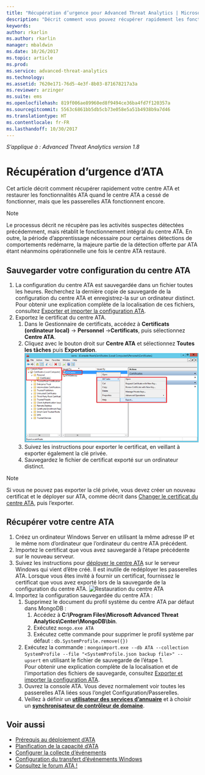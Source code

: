 ```yaml
---
title: "Récupération d’urgence pour Advanced Threat Analytics | Microsoft Docs"
description: "Décrit comment vous pouvez récupérer rapidement les fonctionnalités ATA après un sinistre"
keywords: 
author: rkarlin
ms.author: rkarlin
manager: mbaldwin
ms.date: 10/26/2017
ms.topic: article
ms.prod: 
ms.service: advanced-threat-analytics
ms.technology: 
ms.assetid: 7620e171-76d5-4e3f-8b03-871678217a3a
ms.reviewer: arzinger
ms.suite: ems
ms.openlocfilehash: 819f006ae89960ed8f9494ce36ba4fd7f120357a
ms.sourcegitcommit: 5563c6861bb5db5cb73e058e5a51b4938b9a7d46
ms.translationtype: HT
ms.contentlocale: fr-FR
ms.lasthandoff: 10/30/2017
---
```

*S’applique à : Advanced Threat Analytics version 1.8*



# <a name="ata-disaster-recovery"></a>Récupération d’urgence d’ATA
Cet article décrit comment récupérer rapidement votre centre ATA et restaurer les fonctionnalités ATA quand le centre ATA a cessé de fonctionner, mais que les passerelles ATA fonctionnent encore. 

>[!NOTE]
> Le processus décrit ne récupère pas les activités suspectes détectées précédemment, mais rétablit le fonctionnement intégral du centre ATA. En outre, la période d’apprentissage nécessaire pour certaines détections de comportements redémarre, la majeure partie de la détection offerte par ATA étant néanmoins opérationnelle une fois le centre ATA restauré. 

## <a name="back-up-your-ata-center-configuration"></a>Sauvegarder votre configuration du centre ATA

1. La configuration du centre ATA est sauvegardée dans un fichier toutes les heures. Recherchez la dernière copie de sauvegarde de la configuration du centre ATA et enregistrez-la sur un ordinateur distinct. Pour obtenir une explication complète de la localisation de ces fichiers, consultez [Exporter et importer la configuration ATA](ata-configuration-file.md). 
2. Exportez le certificat du centre ATA.
    1. Dans le Gestionnaire de certificats, accédez à **Certificats (ordinateur local)** -> **Personnel** ->**Certificats**, puis sélectionnez **Centre ATA**.
    2. Cliquez avec le bouton droit sur **Centre ATA** et sélectionnez **Toutes les tâches** puis **Exportation**. 
     ![Certificat du centre ATA](media/ata-center-cert.png)
    3. Suivez les instructions pour exporter le certificat, en veillant à exporter également la clé privée.
    4. Sauvegardez le fichier de certificat exporté sur un ordinateur distinct.

  > [!NOTE] 
  > Si vous ne pouvez pas exporter la clé privée, vous devez créer un nouveau certificat et le déployer sur ATA, comme décrit dans [Changer le certificat du centre ATA](modifying-ata-center-configuration#the-ata-center-certificate), puis l’exporter. 

## <a name="recover-your-ata-center"></a>Récupérer votre centre ATA

1. Créez un ordinateur Windows Server en utilisant la même adresse IP et le même nom d’ordinateur que l’ordinateur du centre ATA précédent.
4. Importez le certificat que vous avez sauvegardé à l’étape précédente sur le nouveau serveur.
5. Suivez les instructions pour [déployer le centre ATA](install-ata-step1.md) sur le serveur Windows qui vient d’être créé. Il est inutile de redéployer les passerelles ATA. Lorsque vous êtes invité à fournir un certificat, fournissez le certificat que vous avez exporté lors de la sauvegarde de la configuration du centre ATA. 
![Restauration du centre ATA](media/disaster-recovery-deploymentss.png)
6. Importez la configuration sauvegardée du centre ATA :
    1. Supprimez le document du profil système du centre ATA par défaut dans MongoDB : 
        1. Accédez à **C:\Program Files\Microsoft Advanced Threat Analytics\Center\MongoDB\bin**. 
        2. Exécutez `mongo.exe ATA` 
        3. Exécutez cette commande pour supprimer le profil système par défaut : `db.SystemProfile.remove({})`
    2. Exécutez la commande : `mongoimport.exe --db ATA --collection SystemProfile --file "<SystemProfile.json backup file>" --upsert` en utilisant le fichier de sauvegarde de l’étape 1.</br>
    Pour obtenir une explication complète de la localisation et de l’importation des fichiers de sauvegarde, consultez [Exporter et importer la configuration ATA](ata-configuration-file.md). 
    3. Ouvrez la console ATA. Vous devez normalement voir toutes les passerelles ATA liées sous l’onglet Configuration/Passerelles. 
    5. Veillez à définir un [**utilisateur des services d’annuaire**](install-ata-step2.md) et à choisir un [**synchronisateur de contrôleur de domaine**](install-ata-step5.md). 






## <a name="see-also"></a>Voir aussi
- [Prérequis au déploiement d’ATA](ata-prerequisites.md)
- [Planification de la capacité d’ATA](ata-capacity-planning.md)
- [Configurer la collecte d’événements](install-ata-step6.md)
- [Configuration du transfert d’événements Windows](configure-event-collection.md)
- [Consultez le forum ATA !](https://social.technet.microsoft.com/Forums/security/home?forum=mata)
